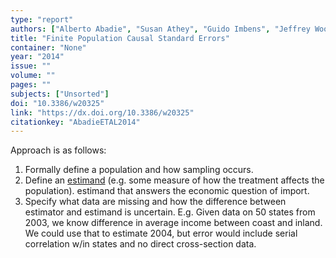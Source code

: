 ```yaml
---
type: "report"
authors: ["Alberto Abadie", "Susan Athey", "Guido Imbens", "Jeffrey Wooldridge"]
title: "Finite Population Causal Standard Errors"
container: "None"
year: "2014"
issue: ""
volume: ""
pages: ""
subjects: ["Unsorted"]
doi: "10.3386/w20325"
link: "https://dx.doi.org/10.3386/w20325"
citationkey: "AbadieETAL2014"
---
```


Approach is as follows:

1. Formally define a population and how sampling occurs.
2. Define an [estimand](https://en.wikipedia.org/wiki/Estimand) (e.g. some measure of how the treatment affects the population).
estimand that answers the economic question of import.
3. Specify what data are missing and how the difference between estimator and estimand is uncertain. E.g. Given data on 50 states from 2003, we know difference in average income between coast and inland. We could use that to estimate 2004, but error would include serial correlation w/in states and no direct cross-section data.


